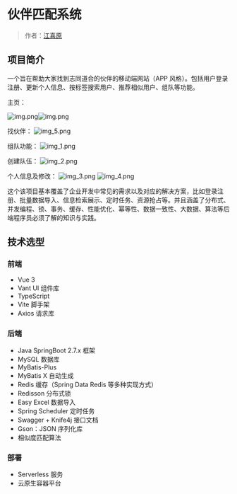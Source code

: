 # 伙伴匹配系统

> 作者：[江喜原](https://github.com/Afterlll)


## 项目简介

一个旨在帮助大家找到志同道合的伙伴的移动端网站（APP 风格）。包括用户登录注册、更新个人信息、按标签搜索用户、推荐相似用户、组队等功能。

主页：

![img.png](img%2Fimg.png)![img.png](img/img.png)


找伙伴：
![img_5.png](img%2Fimg_5.png)


组队功能：
![img_1.png](img%2Fimg_1.png)



创建队伍：
![img_2.png](img%2Fimg_2.png)


个人信息及修改：
![img_3.png](img%2Fimg_3.png)
![img_4.png](img%2Fimg_4.png)


这个该项目基本覆盖了企业开发中常见的需求以及对应的解决方案，比如登录注册、批量数据导入、信息检索展示、定时任务、资源抢占等。并且涵盖了分布式、并发编程、锁、事务、缓存、性能优化、幂等性、数据一致性、大数据、算法等后端程序员必须了解的知识与实践。




## 技术选型

### 前端

- Vue 3
- Vant UI 组件库
- TypeScript
- Vite 脚手架
- Axios 请求库



### 后端

- Java SpringBoot 2.7.x 框架
- MySQL 数据库
- MyBatis-Plus
- MyBatis X 自动生成
- Redis 缓存（Spring Data Redis 等多种实现方式）
- Redisson 分布式锁
- Easy Excel 数据导入
- Spring Scheduler 定时任务
- Swagger + Knife4j 接口文档
- Gson：JSON 序列化库
- 相似度匹配算法



### 部署

- Serverless 服务
- 云原生容器平台

